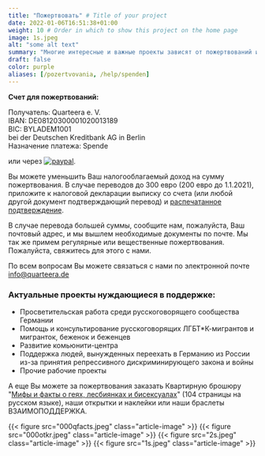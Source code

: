 ```yaml
---
title: "Пожертвовать" # Title of your project
date: 2022-01-06T16:51:38+01:00
weight: 10 # Order in which to show this project on the home page
image: 1s.jpeg
alt: "some alt text"
summary: "Многие интересные и важные проекты зависят от пожертвований и не могут быть реализованы без них. Мы благодарим Вас за поддержку и интерес к нашей работе."
draft: false
color: purple
aliases: [/pozertvovania, /help/spenden]
---
```


**Счет для пожертвований:**

Получатель: Quarteera e. V.\
IBAN: DE08120300001020013189\
BIC: BYLADEM1001\
bei der Deutschen Kreditbank AG in Berlin\
Назначение платежа: Spende

или через [![paypal](https://www.paypalobjects.com/de_DE/DE/i/btn/btn_donateCC_LG.gif)](https://www.paypal.com/donate/?hosted_button_id=PP3MPFQ5C5VGL).

Вы можете уменьшить Ваш налогооблагаемый доход на сумму пожертвования. В случае переводов до 300 евро (200 евро до 1.1.2021), приложите к налоговой декларации выписку со счета (или любой другой документ подтверждающий перевод) и [распечатанное подтверждение](/Spendenbestaetigung.pdf).

В случае перевода большей суммы, сообщите нам, пожалуйста, Ваш почтовый адрес, и мы вышлем необходимые документы по почте. 
Мы так же примем регулярные или вещественные пожертвования. Пожалуйста, свяжитесь для этого с нами.

По всем вопросам Вы можете связаться с нами по электронной почте [info@quarteera.de](mailto:info@quarteera.de)

### Актуальные проекты нуждающиеся в поддержке:

- Просветительская работа среди русскоговорящего сообщества Германии
- Помощь и консультирование русскоговорящих ЛГБТ*К-мигрантов и мигранток, беженок и беженцев
- Развитие комьюнити-центра
- Поддержка людей, вынужденных переехать в Германию из России из-за принятия репрессивного дискриминирующего закона и войны
- Прочие рабочие проекты

А еще Вы можете за пожертвования заказать Квартирную брошюру "[Мифы и факты о геях, лесбиянках и бисексуалах](https://old.quarteera.de/blog/broshura)" (104 страницы на русском языке), наши открытки и наклейки или наши браслеты ВЗАИМОПОДДЕРЖКА.

{{< figure src="000qfacts.jpeg" class="article-image" >}} {{< figure src="000otkr.jpeg" class="article-image" >}}
{{< figure src="2s.jpeg" class="article-image" >}} {{< figure src="1s.jpeg" class="article-image" >}}

